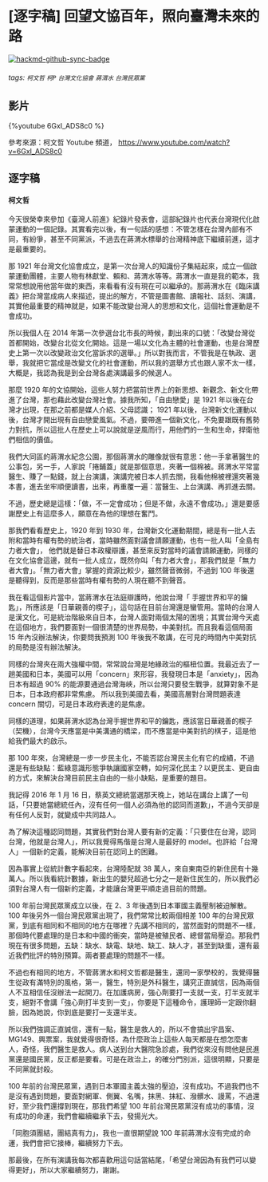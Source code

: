 # [逐字稿] 回望文協百年，照向臺灣未來的路 

[![hackmd-github-sync-badge](https://hackmd.io/raIC4ye1Tmy_D1z-GQ2FQQ/badge)](https://hackmd.io/raIC4ye1Tmy_D1z-GQ2FQQ)


###### tags: `柯文哲` `柯P` `台灣文化協會` `蔣渭水` `台灣民眾黨`

## 影片

{%youtube 6GxI_ADS8c0 %}

參考來源：柯文哲 Youtube 頻道， https://www.youtube.com/watch?v=6GxI_ADS8c0


## 逐字稿

#### 柯文哲

今天很榮幸來參加《臺灣人前進》紀錄片發表會，這部紀錄片也代表台灣現代化啟蒙運動的一個記錄。其實看完以後，有一句話的感想：不管怎樣在台灣內部有不同，有紛爭，甚至不同黨派，不過去在蔣渭水標舉的台灣精神底下繼續前進，這才是最重要的。

那 1921 年台灣文化協會成立，是第一次台灣人的知識份子集結起來，成立一個啟蒙運動團體，主要人物有林獻堂、賴和、蔣渭水等等。蔣渭水一直是我的範本，我常常想說用他當年做的東西，來看看有沒有現在可以繼承的。那蔣渭水在《臨床講義》把台灣當成病人來描述，提出的解方，不管是圖書館、讀報社、話刻、演講，其實他最重要的精神就是，如果不能改變台灣人的思想和文化，這個社會運動是不會成功。
 
所以我個人在 2014 年第一次參選台北市長的時候，劃出來的口號：「改變台灣從首都開始，改變台北從文化開始。這是一場以文化為主體的社會運動，也是台灣歷史上第一次以改變政治文化當訴求的選舉。」所以對我而言，不管我是在執政、選舉，我就把它當成是改變文化的社會運動，所以我的選舉方式也跟人家不太一樣，大概是，我認為我是到全台灣各處演講最多的候選人。 

那麼 1920 年的文協開始，這些人努力把當前世界上的新思想、新觀念、新文化帶進了台灣，那也藉此改變台灣社會。據我所知，「自由戀愛」是 1921 年以後在台灣才出現，在那之前都是媒人介紹、父母認識； 1921 年以後，台灣新文化運動以後，台灣才開出現有自由戀愛風氣。不過，要帶進一個新文化，不免要跟既有舊勢力對抗，所以這批人在歷史上可以說就是逆風而行，用他們的一生和生命，捍衛他們相信的價值。

我們大同區的蔣渭水紀念公園，那個蔣渭水的雕像就很有意思：他一手拿著醫生的公事包，另一手，人家說「捲鋪蓋」就是那個意思，夾著一個棉被。蔣渭水平常當醫生、賺了一點錢，就上台演講，演講完被日本人抓去關，我看他棉被裡還夾著幾本書，進去坐牢順便讀書，出來，再重覆一遍：當醫生、上台演講、再抓進去關。 

不過，歷史總是這樣：「做，不一定會成功；但是不做，永遠不會成功。」還是要感謝歷史上有這麼多人，願意在為他的理想在奮鬥。 

那我們看看歷史上，1920 年到 1930 年，台灣新文化運動期間，總是有一批人去附和當時有權有勢的統治者，當時雖然面對議會請願運動，也有一批人叫「全島有力者大會」， 他們就是替日本政權辯護，甚至來反對當時的議會請願運動，同樣的在文化協會這邊，就有一批人成立，既然你叫「有力者大會」，那我們就是「無力者大會」。「無力者大會」掌握的資源比較少，雖然聲音微弱，不過到 100 年後還是聽得到，反而是那些當時有權有勢的人現在聽不到聲音。 

我在看這個影片當中，當蔣渭水在法庭辯護時，他說台灣「 手握世界和平的鑰匙」，所應該是「日華親善的楔子」，這句話在目前台灣還是蠻管用。當時的台灣人是漢文化，可是統治階級來自日本，台灣人面對兩個太陽的困境；其實台灣今天處在這個地方，我們要面對一個很清楚的世界局勢，中美對抗。而且我看這個局面 15 年內沒辦法解決，你要問我預測 100 年後我不敢講，在可見的時間內中美對抗的局勢是沒有辦法解決。

同樣的台灣夾在兩大強權中間，常常說台灣是地緣政治的樞杻位置。我最近去了一趟美國和日本，美國可以用「concern」來形容，我發現日本是「anxiety」，因為日本有超過 90% 的能源要通過台灣海峽，所以台灣只要發生戰爭，就算對象不是日本，日本政府都非常焦慮。 所以我到美國去看，美國高層對台灣問題表達 concern 關切，可是日本政府表達的是焦慮。

同樣的道理，如果蔣渭水認為台灣手握世界和平的鑰匙，應該當日華親善的楔子（契機），台灣今天應當是中美溝通的橋梁，而不應當是中美對抗的棋子，這是他給我們最大的啟示。

那 100 年來，台灣總是一步一步民主化，不能否認台灣民主化有它的成績，不過還是有些缺點：藍綠意識形態爭執讓國家空轉，如何深化民主？以更民主、更自由的方式，來解決台灣目前民主自由的一些小缺點，是重要的題目。
 
我記得 2016 年 1 月 16 日，蔡英文總統當選那天晚上，她站在講台上講了一句話，「只要她當總統任內，沒有任何一個人必須為他的認同而道歉」，不過今天卻是有任何人反對，就變成中共同路人。

為了解決這種認同問題，其實我們對台灣人要有新的定義：「只要住在台灣，認同台灣，他就是台灣人」，所以我覺得馬偕是台灣人是最好的 model。也許給「台灣人」一個新的定義，能解決目前在認同上的困難。

因為事實上從統計數字看起來，台灣陸配就 38 萬人，來自東南亞的新住民有十幾萬人。所以我看統計數據，新出生的嬰兒超過七分之一是新住民生的，所以我們必須對台灣人有一個新的定義，才能讓台灣更平順走過目前的問題。 

100 年前台灣民眾黨成立以後，在 2、3 年後遇到日本軍國主義壓制被迫解散。100 年後另外一個台灣民眾黨出現了，我們常常比較兩個相差 100 年的台灣民眾黨，到底有相同和不相同的地方在哪裡？先講不相同的，當然面對的問題不一樣，那個時代要處理的是日本和中國的衝突，當時是被殖民者、總督當局壓迫。那我們現在有很多問題，五缺：缺水、缺電、缺地、缺工、缺人才，甚至到缺蛋，還有最近我們批評的特別預算。兩者要處理的問題不一樣。 

不過也有相同的地方，不管蔣渭水和柯文哲都是醫生，還同一家學校的，我覺得醫生從政有滿特別的風格，第一，醫生，特別是外科醫生，講究正直誠信，因為兩個人不互相信任沒辦法一起開刀。在加護病房，強心劑要打一支就一支，打半支就半支，絕對不會講「強心劑打半支到一支」，你要是下這種命令，護理師一定跟你翻臉，因為她說，你到底是要打一支還半支。

所以我們強調正直誠信，還有一點，醫生是救人的，所以不會搞出宇昌案、MG149、興票案，我就覺得很奇怪，為什麼政治上這些人每天都是在想怎麼害人，奇怪，我們醫生是救人。病人送到台大醫院急診處，我們從來沒有問他是民進黨還是國民黨，反正都是要看。可是在政治上，的確分門別派，這很明顯，只要是不同黨就封殺。 

100 年前的台灣民眾黨，遇到日本軍國主義太強的壓迫，沒有成功。不過我們也不是沒有遇到問題，要面對網軍、側翼、名嘴，抹黑、抹紅、潑髒水、謾罵，不過還好，至少我們還撐到現在，那我們希望 100 年前台灣民眾黨沒有成功的事情，沒有成功的命運，我們會繼續繼承下去，發揚光大。 

「同胞須團結，團結真有力」，我也一直很期望說 100 年前蔣渭水沒有完成的命運，我們會把它接棒，繼續努力下去。

那最後，在所有演講我每次都喜歡用這句話當結尾，「希望台灣因為有我們可以變得更好」，所以大家繼續努力，謝謝。